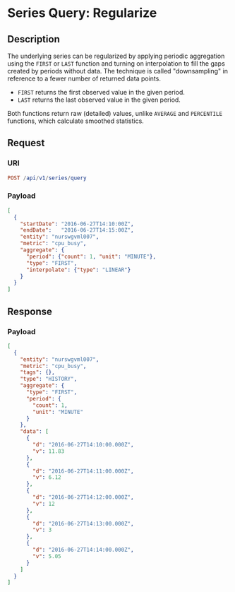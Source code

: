 # Series Query: Regularize

## Description

The underlying series can be regularized by applying periodic aggregation using the `FIRST` or `LAST` function and turning on interpolation to fill the gaps created by periods without data. The technique is called "downsampling" in reference to a fewer number of returned data points.

* `FIRST` returns the first observed value in the given period.
* `LAST` returns the last observed value in the given period.

Both functions return raw (detailed) values, unlike `AVERAGE` and `PERCENTILE` functions, which calculate smoothed statistics.

## Request

### URI

```elm
POST /api/v1/series/query
```

### Payload

```json
[
  {
    "startDate": "2016-06-27T14:10:00Z",
    "endDate":   "2016-06-27T14:15:00Z",
    "entity": "nurswgvml007",
    "metric": "cpu_busy",
    "aggregate": {
      "period": {"count": 1, "unit": "MINUTE"},
      "type": "FIRST",
      "interpolate": {"type": "LINEAR"}
    }
  }
]
```

## Response

### Payload

```json
[
  {
    "entity": "nurswgvml007",
    "metric": "cpu_busy",
    "tags": {},
    "type": "HISTORY",
    "aggregate": {
      "type": "FIRST",
      "period": {
        "count": 1,
        "unit": "MINUTE"
      }
    },
    "data": [
      {
        "d": "2016-06-27T14:10:00.000Z",
        "v": 11.83
      },
      {
        "d": "2016-06-27T14:11:00.000Z",
        "v": 6.12
      },
      {
        "d": "2016-06-27T14:12:00.000Z",
        "v": 12
      },
      {
        "d": "2016-06-27T14:13:00.000Z",
        "v": 3
      },
      {
        "d": "2016-06-27T14:14:00.000Z",
        "v": 5.05
      }
    ]
  }
]
```
